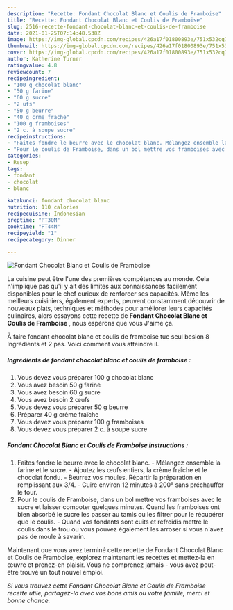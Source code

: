 ```yaml
---
description: "Recette: Fondant Chocolat Blanc et Coulis de Framboise"
title: "Recette: Fondant Chocolat Blanc et Coulis de Framboise"
slug: 2516-recette-fondant-chocolat-blanc-et-coulis-de-framboise
date: 2021-01-25T07:14:48.538Z
image: https://img-global.cpcdn.com/recipes/426a17f01800893e/751x532cq70/fondant-chocolat-blanc-et-coulis-de-framboise-photo-principale-de-la-recette.jpg
thumbnail: https://img-global.cpcdn.com/recipes/426a17f01800893e/751x532cq70/fondant-chocolat-blanc-et-coulis-de-framboise-photo-principale-de-la-recette.jpg
cover: https://img-global.cpcdn.com/recipes/426a17f01800893e/751x532cq70/fondant-chocolat-blanc-et-coulis-de-framboise-photo-principale-de-la-recette.jpg
author: Katherine Turner
ratingvalue: 4.8
reviewcount: 7
recipeingredient:
- "100 g chocolat blanc"
- "50 g farine"
- "60 g sucre"
- "2 ufs"
- "50 g beurre"
- "40 g crme frache"
- "100 g framboises"
- "2 c. à soupe sucre"
recipeinstructions:
- "Faites fondre le beurre avec le chocolat blanc. Mélangez ensemble la farine et le sucre.  Ajoutez les œufs entiers, la crème fraîche et le chocolat fondu. Beurrez vos moules. Répartir la préparation en remplissant aux 3/4. Cuire environ 12 minutes à 200° sans préchauffer le four."
- "Pour le coulis de Framboise, dans un bol mettre vos framboises avec le sucre et laisser compoter quelques minutes. Quand les framboises ont bien absorbé le sucre les passer au tamis ou les filtrer pour le récupérer que le coulis. Quand vos fondants sont cuits et refroidis mettre le coulis dans le trou ou vous pouvez également les arroser si vous n&#39;avez pas de moule à savarin."
categories:
- Resep
tags:
- fondant
- chocolat
- blanc

katakunci: fondant chocolat blanc 
nutrition: 110 calories
recipecuisine: Indonesian
preptime: "PT30M"
cooktime: "PT44M"
recipeyield: "1"
recipecategory: Dinner

---
```



![Fondant Chocolat Blanc et Coulis de Framboise](https://img-global.cpcdn.com/recipes/426a17f01800893e/751x532cq70/fondant-chocolat-blanc-et-coulis-de-framboise-photo-principale-de-la-recette.jpg)

La cuisine peut être l'une des premières compétences au monde. Cela n'implique pas qu'il y ait des limites aux connaissances facilement disponibles pour le chef curieux de renforcer ses capacités. Même les meilleurs cuisiniers, également experts, peuvent constamment découvrir de nouveaux plats, techniques et méthodes pour améliorer leurs capacités culinaires, alors essayons cette recette de <strong> Fondant Chocolat Blanc et Coulis de Framboise </strong>, nous espérons que vous J'aime ça.

<!--inarticleads1-->

À faire fondant chocolat blanc et coulis de framboise tue seul besion 8 Ingrédients et 2 pas. Voici comment vous atteindre il.

##### Ingrédients de fondant chocolat blanc et coulis de framboise :

1. Vous devez vous préparer 100 g chocolat blanc
1. Vous avez besoin 50 g farine
1. Vous avez besoin 60 g sucre
1. Vous avez besoin 2 œufs
1. Vous devez vous préparer 50 g beurre
1. Préparer 40 g crème fraîche
1. Vous devez vous préparer 100 g framboises
1. Vous devez vous préparer 2 c. à soupe sucre




<!--inarticleads2-->

##### Fondant Chocolat Blanc et Coulis de Framboise instructions :

1. Faites fondre le beurre avec le chocolat blanc. - Mélangez ensemble la farine et le sucre.  - Ajoutez les œufs entiers, la crème fraîche et le chocolat fondu. - Beurrez vos moules. Répartir la préparation en remplissant aux 3/4. - Cuire environ 12 minutes à 200° sans préchauffer le four.
1. Pour le coulis de Framboise, dans un bol mettre vos framboises avec le sucre et laisser compoter quelques minutes. Quand les framboises ont bien absorbé le sucre les passer au tamis ou les filtrer pour le récupérer que le coulis. - Quand vos fondants sont cuits et refroidis mettre le coulis dans le trou ou vous pouvez également les arroser si vous n&#39;avez pas de moule à savarin.




<!--inarticleads1-->

<p>
Maintenant que vous avez terminé cette recette de Fondant Chocolat Blanc et Coulis de Framboise, explorez maintenant les recettes et mettez-la en œuvre et prenez-en plaisir. Vous ne comprenez jamais - vous avez peut-être trouvé un tout nouvel emploi.
</p>

<p>
<i>Si vous trouvez cette Fondant Chocolat Blanc et Coulis de Framboise recette utile, partagez-la avec vos bons amis ou votre famille, merci et bonne chance.</i>
</p>
